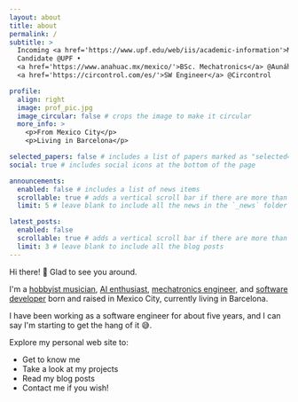```yaml
---
layout: about
title: about
permalink: /
subtitle: >
  Incoming <a href='https://www.upf.edu/web/iis/academic-information'>MSc. in IIS (AI)</a> 
  Candidate @UPF • 
  <a href='https://www.anahuac.mx/mexico/'>BSc. Mechatronics</a> @Aunáhuac University • 
  <a href='https://circontrol.com/es/'>SW Engineer</a> @Circontrol

profile:
  align: right
  image: prof_pic.jpg
  image_circular: false # crops the image to make it circular
  more_info: >
    <p>From Mexico City</p>
    <p>Living in Barcelona</p>

selected_papers: false # includes a list of papers marked as "selected={true}"
social: true # includes social icons at the bottom of the page

announcements:
  enabled: false # includes a list of news items
  scrollable: true # adds a vertical scroll bar if there are more than 3 news items
  limit: 5 # leave blank to include all the news in the `_news` folder

latest_posts:
  enabled: false
  scrollable: true # adds a vertical scroll bar if there are more than 3 new posts items
  limit: 3 # leave blank to include all the blog posts
---
```


Hi there! 👋 Glad to see you around.

I'm a [hobbyist musician](/music/), [AI enthusiast](/blog/tag/ai/), [mechatronics engineer](/projects/#work), and [software developer](/cv/#work-1) born and raised in Mexico City, currently living in Barcelona.

I have been working as a software engineer for about five years, and I can say I'm starting to get the hang of it 😅.

Explore my personal web site to:

- Get to know me
- Take a look at my projects
- Read my blog posts
- Contact me if you wish!
